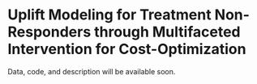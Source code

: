 # Uplift Modeling for Treatment Non-Responders through Multifaceted Intervention for Cost-Optimization
Data, code, and description will be available soon. 
